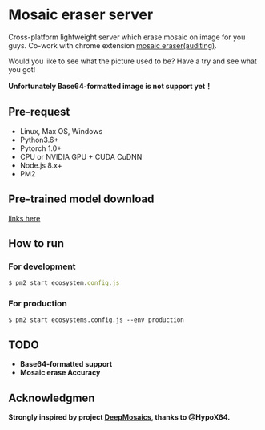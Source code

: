 # Mosaic eraser server
Cross-platform lightweight server which erase mosaic on image for you guys. Co-work with chrome extension [mosaic eraser(auditing)]().

Would you like to see what the picture used to be? Have a try and see what you got!

**Unfortunately Base64-formatted image is not support yet！**
 
## Pre-request
- Linux, Max OS, Windows
- Python3.6+ 
- Pytorch 1.0+
- CPU or NVIDIA GPU + CUDA CuDNN
- Node.js 8.x+
- PM2

## Pre-trained model download
[links here](https://github.com/HypoX64/DeepMosaics#get-pre_trained-models-and-test-video)

## How to run 
### For development
```javascript
$ pm2 start ecosystem.config.js
```

### For production
```
$ pm2 start ecosystems.config.js --env production
```

## TODO
- **Base64-formatted support**
- **Mosaic erase Accuracy**

## Acknowledgmen
**Strongly inspired by project [DeepMosaics](https://github.com/HypoX64/DeepMosaics), thanks to @HypoX64.**

